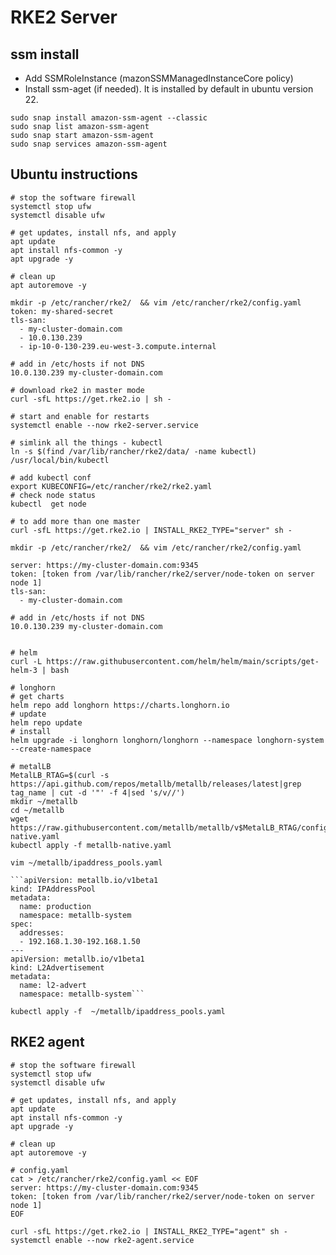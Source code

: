 # RKE2 Server
## ssm install
- Add SSMRoleInstance (mazonSSMManagedInstanceCore policy)
- Install ssm-aget (if needed). It is installed by default in ubuntu version 22.
```
sudo snap install amazon-ssm-agent --classic
sudo snap list amazon-ssm-agent
sudo snap start amazon-ssm-agent
sudo snap services amazon-ssm-agent
```

## Ubuntu instructions

```
# stop the software firewall
systemctl stop ufw
systemctl disable ufw

# get updates, install nfs, and apply
apt update
apt install nfs-common -y
apt upgrade -y

# clean up
apt autoremove -y

mkdir -p /etc/rancher/rke2/  && vim /etc/rancher/rke2/config.yaml
token: my-shared-secret
tls-san:
  - my-cluster-domain.com
  - 10.0.130.239
  - ip-10-0-130-239.eu-west-3.compute.internal

# add in /etc/hosts if not DNS
10.0.130.239 my-cluster-domain.com

# download rke2 in master mode
curl -sfL https://get.rke2.io | sh -

# start and enable for restarts
systemctl enable --now rke2-server.service

# simlink all the things - kubectl
ln -s $(find /var/lib/rancher/rke2/data/ -name kubectl) /usr/local/bin/kubectl

# add kubectl conf
export KUBECONFIG=/etc/rancher/rke2/rke2.yaml
# check node status
kubectl  get node

# to add more than one master
curl -sfL https://get.rke2.io | INSTALL_RKE2_TYPE="server" sh -

mkdir -p /etc/rancher/rke2/  && vim /etc/rancher/rke2/config.yaml

server: https://my-cluster-domain.com:9345
token: [token from /var/lib/rancher/rke2/server/node-token on server node 1]
tls-san:
  - my-cluster-domain.com

# add in /etc/hosts if not DNS
10.0.130.239 my-cluster-domain.com


# helm
curl -L https://raw.githubusercontent.com/helm/helm/main/scripts/get-helm-3 | bash

# longhorn
# get charts
helm repo add longhorn https://charts.longhorn.io
# update
helm repo update
# install
helm upgrade -i longhorn longhorn/longhorn --namespace longhorn-system --create-namespace

# metalLB
MetalLB_RTAG=$(curl -s https://api.github.com/repos/metallb/metallb/releases/latest|grep tag_name | cut -d '"' -f 4|sed 's/v//')
mkdir ~/metallb
cd ~/metallb
wget https://raw.githubusercontent.com/metallb/metallb/v$MetalLB_RTAG/config/manifests/metallb-native.yaml
kubectl apply -f metallb-native.yaml

vim ~/metallb/ipaddress_pools.yaml

```apiVersion: metallb.io/v1beta1
kind: IPAddressPool
metadata:
  name: production
  namespace: metallb-system
spec:
  addresses:
  - 192.168.1.30-192.168.1.50
---
apiVersion: metallb.io/v1beta1
kind: L2Advertisement
metadata:
  name: l2-advert
  namespace: metallb-system```
 
kubectl apply -f  ~/metallb/ipaddress_pools.yaml
```
## RKE2 agent
```
# stop the software firewall
systemctl stop ufw
systemctl disable ufw

# get updates, install nfs, and apply
apt update
apt install nfs-common -y
apt upgrade -y

# clean up
apt autoremove -y

# config.yaml
cat > /etc/rancher/rke2/config.yaml << EOF
server: https://my-cluster-domain.com:9345
token: [token from /var/lib/rancher/rke2/server/node-token on server node 1]
EOF

curl -sfL https://get.rke2.io | INSTALL_RKE2_TYPE="agent" sh -
systemctl enable --now rke2-agent.service
```